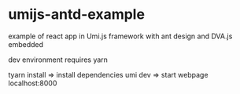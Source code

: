 # umijs-antd-example
example of react app in Umi.js framework with ant design and DVA.js embedded

dev environment requires yarn

tyarn install => install dependencies
umi dev => start webpage localhost:8000
